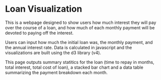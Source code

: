 # Loan Visualization

This is a webpage designed to show users how much interest they will pay over the course of a loan, and how much of each monthly payment will be devoted to paying off the interest.

Users can input how much the initial loan was, the monthly payment, and the annual interest rate. Data is calculated in javascript and the visualizations are built using the d3 library (v4).

This page outputs summary statitics for the loan (time to repay in months, total interest, total cost of loan), a stacked bar chart and a data table summarizing the payment breakdown each month.
